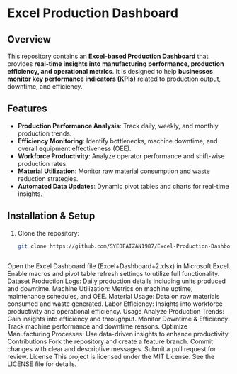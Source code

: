 # Excel Production Dashboard

## Overview
This repository contains an **Excel-based Production Dashboard** that provides **real-time insights into manufacturing performance, production efficiency, and operational metrics**. It is designed to help **businesses monitor key performance indicators (KPIs)** related to production output, downtime, and efficiency.

## Features
- **Production Performance Analysis**: Track daily, weekly, and monthly production trends.
- **Efficiency Monitoring**: Identify bottlenecks, machine downtime, and overall equipment effectiveness (OEE).
- **Workforce Productivity**: Analyze operator performance and shift-wise production rates.
- **Material Utilization**: Monitor raw material consumption and waste reduction strategies.
- **Automated Data Updates**: Dynamic pivot tables and charts for real-time insights.

## Installation & Setup
1. Clone the repository:
   ```bash
   git clone https://github.com/SYEDFAIZAN1987/Excel-Production-Dashboard.git
```

```
Open the Excel Dashboard file (Excel+Dashboard+2.xlsx) in Microsoft Excel.
Enable macros and pivot table refresh settings to utilize full functionality.
Dataset
Production Logs: Daily production details including units produced and downtime.
Machine Utilization: Metrics on machine uptime, maintenance schedules, and OEE.
Material Usage: Data on raw materials consumed and waste generated.
Labor Efficiency: Insights into workforce productivity and operational efficiency.
Usage
Analyze Production Trends: Gain insights into efficiency and throughput.
Monitor Downtime & Efficiency: Track machine performance and downtime reasons.
Optimize Manufacturing Processes: Use data-driven insights to enhance productivity.
Contributions
Fork the repository and create a feature branch.
Commit changes with clear and descriptive messages.
Submit a pull request for review.
License
This project is licensed under the MIT License. See the LICENSE file for details.
```



